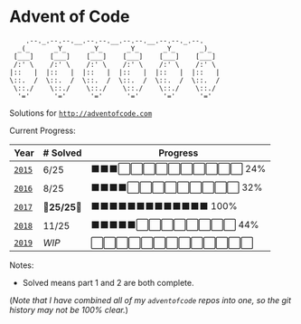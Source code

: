 # Advent of Code

        .--._.--.--.__.--.--.__.--.--.__.--.--._.--.
      _(_      _Y_      _Y_      _Y_      _Y_      _)_
     [___]    [___]    [___]    [___]    [___]    [___]
     /:' \    /:' \    /:' \    /:' \    /:' \    /:' \
    |::   |  |::   |  |::   |  |::   |  |::   |  |::   |
    \::.  /  \::.  /  \::.  /  \::.  /  \::.  /  \::.  /
     \::./    \::./    \::./    \::./    \::./    \::./
      '='      '='      '='      '='      '='      '='


Solutions for [`http://adventofcode.com`](http://adventofcode.com)

Current Progress:

| Year                                     | # Solved      | Progress                          |
| ---------------------------------------- | ------------- | --------------------------------- |
| [`2015`](https://adventofcode.com/2015)  | 6/25          | ⬛⬛⬛⬜⬜⬜⬜⬜⬜⬜⬜⬜⬜ 24%   |
| [`2016`](https://adventofcode.com/2016)  | 8/25          | ⬛⬛⬛⬛⬜⬜⬜⬜⬜⬜⬜⬜⬜ 32%   |
| [`2017`](https://adventofcode.com/2017)  | 🎄**25/25**🎄 | ⬛⬛⬛⬛⬛⬛⬛⬛⬛⬛⬛⬛⬛ 100%  |
| [`2018`](https://adventofcode.com/2018)  | 11/25         | ⬛⬛⬛⬛⬛⬜⬜⬜⬜⬜⬜⬜⬜ 44%   |
| [`2019`](https://adventofcode.com/2019)  | _WIP_         | ⬜⬜⬜⬜⬜⬜⬜⬜⬜⬜⬜⬜⬜       |

Notes:

* Solved means part 1 and 2 are both complete.

(_Note that I have combined all of my `adventofcode` repos into one, 
so the git history may not be 100% clear._)

